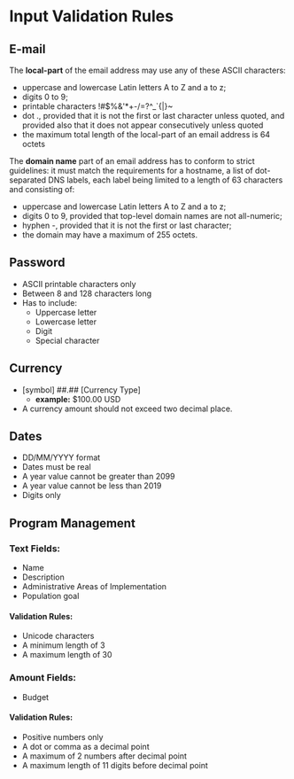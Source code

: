 # Input Validation Rules

## **E-mail**

The **local-part** of the email address may use any of these ASCII characters:

* uppercase and lowercase Latin letters A to Z and a to z;
* digits 0 to 9;
* printable characters !\#$%&'\*+-/=?^\_\`{\|}~
* dot ., provided that it is not the first or last character unless quoted, and provided also that it does not appear consecutively unless quoted
* the maximum total length of the local-part of an email address is 64 octets

The **domain name** part of an email address has to conform to strict guidelines: it must match the requirements for a hostname, a list of dot-separated DNS labels, each label being limited to a length of 63 characters and consisting of:

* uppercase and lowercase Latin letters A to Z and a to z;
* digits 0 to 9, provided that top-level domain names are not all-numeric;
* hyphen -, provided that it is not the first or last character;
* the domain may have a maximum of 255 octets.

## **Password**

* ASCII printable characters only
* Between 8 and 128 characters long 
* Has to include:
  * Uppercase letter
  * Lowercase letter
  * Digit
  * Special character

## Currency

* \[symbol\] \#\#.\#\# \[Currency Type\]
  * **example:** $100.00 USD
* A currency amount should not exceed two decimal place.

## Dates

* DD/MM/YYYY format
* Dates must be real
* A year value cannot be greater than 2099
* A year value cannot be less than 2019
* Digits only

## Program Management

### Text Fields:

* Name
* Description
* Administrative Areas of Implementation
* Population goal

#### Validation Rules:

* Unicode characters
* A minimum length of 3 
* A maximum length of 30

### Amount Fields:

* Budget

#### Validation Rules:

* Positive numbers only
* A dot or comma as a decimal point
* A maximum of 2 numbers after decimal point
* A maximum length of 11 digits before decimal point



